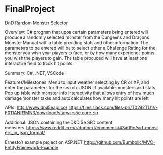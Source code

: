 # FinalProject
DnD Random Monster Selector

Overview: C# program that upon certain parameters being entered will produce a randomly selected monster from the Dungeons and Dragons Monster Manual with a table providing stats and other information. The parameters to be entered will be to select either a Challenge Rating for the monster you wish your players to face, or by how many experience points you wish the players to gain. The table produced will have at least one interactive field to track hit points.


Summary: C#, .NET, VSCode


Features/Milestones: Menu to input weather selecting by CR or XP, and enter the parameters for the search. JSON of available monsters and stats Pop up table with monster info Interactivity that allows entry of how much damage monster takes and auto calculates how many hit points are left


APIs: http://www.dnd5eapi.co/
https://files.slack.com/files-pri/T0292TU1V-F011ANR3MN3/download/starwars5e.core.zip


Additional: JSON containing the D&D 5e SRD content monsters. https://www.reddit.com/r/dndnext/comments/43a09o/srd_monsters_in_json_format/

Ernesto’s example project on ASP.NET
https://github.com/Bumbolio/MVC-EntityFramework-Example 
